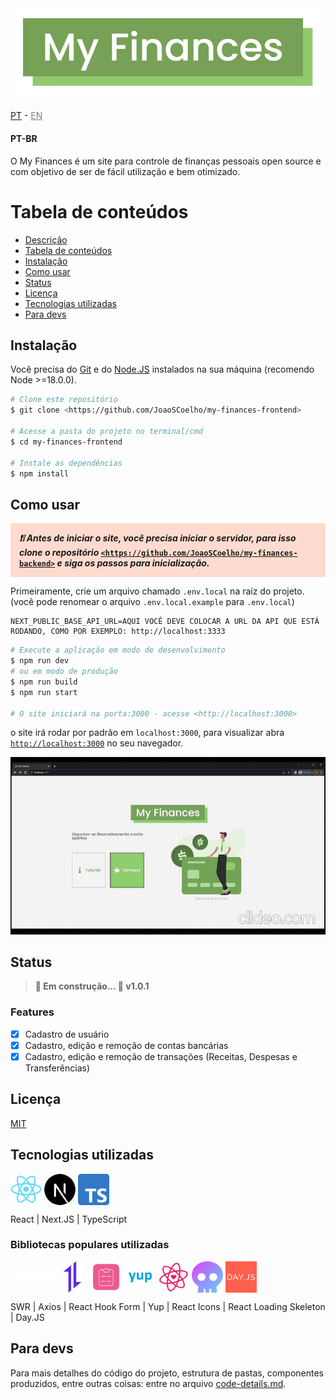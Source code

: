 <div style="text-align: center;">
  <img src="resources/logo.png" />
</div>

[PT](#pt-br) - <a href="#pt-br" title="English is not available yet" disable style="cursor: default; color: gray;">EN</a>

#### PT-BR
O My Finances é um site para controle de finanças pessoais open source e com objetivo de ser de fácil utilização e bem otimizado.

Tabela de conteúdos
=
  * [Descrição](#)
  * [Tabela de conteúdos](#tabela-de-conteúdos)
  * [Instalação](#instalação)
  * [Como usar](#como-usar)
  * [Status](#status)
  * [Licença](#licença)
  * [Tecnologias utilizadas](#tecnologias-utilizadas)
  * [Para devs](#para-devs)


## Instalação

Você precisa do [Git](https://git-scm.com) e do [Node.JS](https://nodejs.org/) instalados na sua máquina (recomendo Node >=18.0.0).

```bash
# Clone este repositório
$ git clone <https://github.com/JoaoSCoelho/my-finances-frontend>

# Acesse a pasta do projeto no terminal/cmd
$ cd my-finances-frontend

# Instale as dependências
$ npm install
```

## Como usar

<p style="background-color: #ff450030; padding: 1em; font-style: italic; font-weight: bold;">❗❕ Antes de iniciar o site, você precisa iniciar o servidor, para isso clone o repositório <a style="font-style: initial;" href="https://github.com/JoaoSCoelho/my-finances-backend"><code>&lt;https://github.com/JoaoSCoelho/my-finances-backend&gt;</code></a> e siga os passos para inicialização.</p>

Primeiramente, crie um arquivo chamado `.env.local` na raíz do projeto. (você pode renomear o arquivo `.env.local.example` para `.env.local`)

```env
NEXT_PUBLIC_BASE_API_URL=AQUI VOCÊ DEVE COLOCAR A URL DA API QUE ESTÁ RODANDO, COMO POR EXEMPLO: http://localhost:3333
```
```bash
# Execute a aplicação em modo de desenvolvimento
$ npm run dev
# ou em modo de produção
$ npm run build
$ npm run start

# O site iniciará na porta:3000 - acesse <http://localhost:3000>
```
o site irá rodar por padrão em `localhost:3000`, para visualizar abra [`http://localhost:3000`](http://localhost:3000) no seu navegador.

![Home](resources/usage-gif.gif)

## Status
> **🚧 Em construção... 🚧 v1.0.1**

### Features

- [x] Cadastro de usuário
- [x] Cadastro, edição e remoção de contas bancárias
- [x] Cadastro, edição e remoção de transações (Receitas, Despesas e Transferências)

## Licença

[MIT](https://choosealicense.com/licenses/mit/)

## Tecnologias utilizadas
<div style="display: inline-block">
  <img src="resources/react-icon.svg.png" style="width: 50px; height: 50px; object-fit: contain; vertical-align: middle;" title="React" alt="React logo">
  <img src="resources/nextjs-icon.svg" style="width: 50px; background-color: white; border-radius: 9999px; vertical-align: middle;" title="Next.JS" alt="Next.JS logo">
  <img src="resources/typescript-logo.svg.png" style="width: 50px; vertical-align: middle;" title="TypeScript" alt="TypeScript logo">
</div>


React | Next.JS | TypeScript

### Bibliotecas populares utilizadas
<div style="display: inline-block">
  <img src="resources/swr-logo.svg" style="width: 70px; vertical-align: middle;" title="SWR" alt="SWR logo">
  <img src="resources/axios-logo.png" style="width: 50px; height: 50px; object-fit: contain; vertical-align: middle;" title="Axios" alt="Axios logo">
  <img src="resources/react-hook-form-logo.png" style="width: 50px; height: 50px; object-fit: contain; vertical-align: middle;" title="React Hook Form" alt="React Hook Form logo">
  <img src="resources/yup-logo.png" style="width: 50px; height: 50px; object-fit: contain; vertical-align: middle; background-color: white;" title="Yup" alt="Yup logo">
  <img src="resources/react-icons-logo.svg" style="width: 50px; height: 50px; object-fit: contain; vertical-align: middle;" title="React Icons" alt="React Icons logo">
  <img src="resources/react-loading-skeleton-logo.svg" style="width: 50px; height: 50px; object-fit: contain; vertical-align: middle;" title="React Loading Skeleton" alt="React Loading Skeleton logo">
  <img src="resources/dayjs-logo.png" style="width: 50px; height: 50px; object-fit: contain; vertical-align: middle;" title="Day.JS" alt="Day.JS logo">
</div>

SWR | Axios | React Hook Form | Yup | React Icons | React Loading Skeleton | Day.JS

## Para devs
Para mais detalhes do código do projeto, estrutura de pastas, componentes produzidos, entre outras coisas: entre no arquivo [code-details.md](code-details.md).
